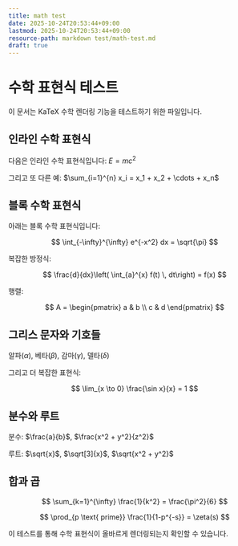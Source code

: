 ```yaml
---
title: math test
date: 2025-10-24T20:53:44+09:00
lastmod: 2025-10-24T20:53:44+09:00
resource-path: markdown test/math-test.md
draft: true
---
```

# 수학 표현식 테스트

이 문서는 KaTeX 수학 렌더링 기능을 테스트하기 위한 파일입니다.

## 인라인 수학 표현식

다음은 인라인 수학 표현식입니다: $E = mc^2$

그리고 또 다른 예: $\sum_{i=1}^{n} x_i = x_1 + x_2 + \cdots + x_n$

## 블록 수학 표현식

아래는 블록 수학 표현식입니다:

$$
\int_{-\infty}^{\infty} e^{-x^2} dx = \sqrt{\pi}
$$

복잡한 방정식:

$$
\frac{d}{dx}\left( \int_{a}^{x} f(t) \, dt\right) = f(x)
$$

행렬:

$$
A = \begin{pmatrix}
a & b \\
c & d
\end{pmatrix}
$$

## 그리스 문자와 기호들

알파($\alpha$), 베타($\beta$), 감마($\gamma$), 델타($\delta$)

그리고 더 복잡한 표현식:

$$
\lim_{x \to 0} \frac{\sin x}{x} = 1
$$

## 분수와 루트

분수: $\frac{a}{b}$, $\frac{x^2 + y^2}{z^2}$

루트: $\sqrt{x}$, $\sqrt[3]{x}$, $\sqrt{x^2 + y^2}$

## 합과 곱

$$
\sum_{k=1}^{\infty} \frac{1}{k^2} = \frac{\pi^2}{6}
$$

$$
\prod_{p \text{ prime}} \frac{1}{1-p^{-s}} = \zeta(s)
$$

이 테스트를 통해 수학 표현식이 올바르게 렌더링되는지 확인할 수 있습니다.
